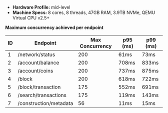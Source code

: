 - **Hardware Profile:** mid-level
- **Machine Specs:** 8 cores, 8 threads, 47GB RAM, 3.9TB NVMe, QEMU Virtual CPU v2.5+

**Maximum concurrency achieved per endpoint**

| ID  | Endpoint               | Max Concurrency | p95 (ms) | p99 (ms) |
| --- | ---------------------- | --------------- | -------- | -------- |
| 1   | /network/status        | 200             | 61ms     | 73ms     |
| 2   | /account/balance       | 200             | 708ms    | 833ms    |
| 3   | /account/coins         | 200             | 737ms    | 875ms    |
| 4   | /block                 | 200             | 618ms    | 722ms    |
| 5   | /block/transaction     | 175             | 552ms    | 691ms    |
| 6   | /search/transactions   | 175             | 119ms    | 143ms    |
| 7   | /construction/metadata | 56              | 11ms     | 15ms     |
